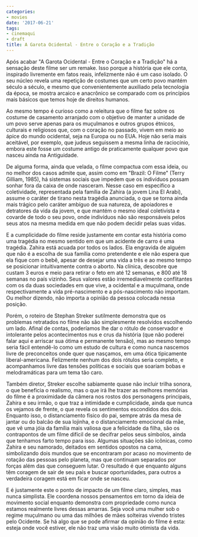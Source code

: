 ```yaml
---
categories:
- movies
date: '2017-06-21'
tags:
- cinemaqui
- draft
title: A Garota Ocidental - Entre o Coração e a Tradição
---
```


Após acabar "A Garota Ocidental - Entre o Coração e a Tradição" há a sensação deste filme ser um remake. Isso porque a história que ele conta, inspirado livremente em fatos reais, infelizmente não é um caso isolado. O seu núcleo revela uma repetição de costumes que um certo povo mantém século a século, e mesmo que convenientemente auxiliado pela tecnologia da época, se mostra arcaico e anacrônico se comparado com os princípios mais básicos que temos hoje de direitos humanos.

Ao mesmo tempo é curioso como a releitura que o filme faz sobre os costume de casamento arranjado com o objetivo de manter a unidade de um povo serve apenas para os muçulmanos e outros grupos étnicos, culturais e religiosos que, com o coração no passado, vivem em meio ao ápice do mundo ocidental, seja na Europa ou no EUA. Hoje não seria mais aceitável, por exemplo, que judeus seguissem a mesma linha de raciocínio, embora este fosse um costume antigo de praticamente qualquer povo que nasceu ainda na Antiguidade.

De alguma forma, ainda que velada, o filme compactua com essa ideia, ou no melhor dos casos admite que, assim como em "Brazil: O Filme" (Terry Gilliam, 1985), há sistemas sociais que impedem que os indivíduos possam sonhar fora da caixa de onde nasceram. Nesse caso em específico a coletividade, representada pela família de Zahira (a jovem Lina El Arabi), assume o caráter de tirano nesta tragédia anunciada, o que se torna ainda mais trágico pelo caráter ambíguo de sua natureza, de apoiadores e detratores da vida da jovem, e que mantém o mesmo ideal coletivista e covarde de todo o seu povo, onde indivíduos não são responsáveis pelos seus atos na mesma medida em que não podem decidir pelas suas vidas.

E a cumplicidade do filme reside justamente em contar esta história como uma tragédia no mesmo sentido em que um acidente de carro é uma tragédia. Zahira está acuada por todos os lados. Ela engravida de alguém que não é a escolha de sua família como pretendente e ele não espera que ela fique com o bebê, apesar de desejar uma vida a três e ao mesmo tempo se posicionar intuitivamente contra o aborto. Na clínica, descobre que custam 3 euros e meio para retirar o feto em até 12 semanas, e 800 até 18 semanas no país vizinho. Seus valores estão irremediavelmente conflitantes com os da duas sociedades em que vive, a ocidental e a muçulmana, onde respectivamente a vida pré-nascimento e a pós-nascimento não importam. Ou melhor dizendo, não importa a opinião da pessoa colocada nessa posição.

Porém, o roteiro de Stephan Streker sutilmente demonstra que os problemas retratados no filme não são simplesmente resolvidos escolhendo um lado. Afinal de contas, poderíamos lhe dar o rótulo de conservador e intolerante pelos acontecimentos nus e crus da história (que não poderei falar aqui e arriscar sua ótima e permanente tensão), mas ao mesmo tempo seria fácil entendê-lo como um estudo de cultura e como nunca nascemos livre de preconceitos onde quer que nasçamos, em uma ótica tipicamente liberal-americana. Felizmente nenhum dos dois rótulos seria completo, e acompanhamos livre das tensões políticas e sociais que soariam bobas e melodramáticas para um tema tão caro.

Também diretor, Streker escolhe sabiamente quase não incluir trilha sonora, o que beneficia o realismo, mas o que irá lhe trazer as melhores memórias do filme é a proximidade da câmera nos rostos dos personagens principais, Zahira e seu irmão, o que traz a intimidade e cumplicidade, ainda que nunca os vejamos de frente, o que revela os sentimentos escondidos dos dois. Enquanto isso, o distanciamento físico do pai, sempre atrás da mesa de jantar ou do balcão de sua lojinha, e o distanciamento emocional da mãe, que vê uma jóia da família mais valiosa que a felicidade da filha, são os contrapontos de um filme difícil de se decifrar pelos seus símbolos, ainda que tenhamos farto tempo para isso. Algumas situações são icônicas, como Zahira e seu namorado, deitados em sentidos opostos na cama, simbolizando dois mundos que se encontraram por acaso no movimento de rotação das pessoas pelo planeta, mas que continuam separados por forças além das que conseguem lutar. O resultado é que enquanto alguns têm coragem de sair de seu país e buscar oportunidades, para outros a verdadeira coragem está em ficar onde se nasceu.

E é justamente este o ponto de impacto de um filme claro, simples, mas nunca simplista. Ele coordena nossos pensamentos em torno da ideia de movimento social enquanto demonstra com propriedade como nunca estamos realmente livres dessas amarras. Seja você uma mulher sob o regime muçulmano ou uma das milhões de mães solteiras vivendo tristes pelo Ocidente. Se há algo que se pode afirmar da opinião do filme é esta: esteja onde você estiver, ele não traz  uma visão muito otimista da vida.